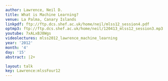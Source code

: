 ```yaml
---
author: Lawrence, Neil D.
title: What is Machine Learning?
venue: La Palma, Canary Islands
linkpdf: ftp://ftp.dcs.shef.ac.uk/home/neil/mlss12_session4.pdf
optmp3: ftp://ftp.dcs.shef.ac.uk/home/neil/120413_mlss12_session3.mp3
youtube: 7xALxBJ8Wgs
videolectures: mlss2012_lawrence_machine_learning
year: '2012'
month: '4'
day: '15'
abstract: |2+

layout: talk
key: Lawrence:mlssFour12
---
```

